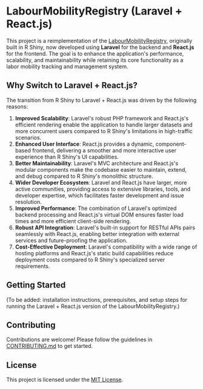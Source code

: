 # LabourMobilityRegistry (Laravel + React.js)

This project is a reimplementation of the [LabourMobilityRegistry](https://github.com/htevilili1991/LabourMobilityRegistry), originally built in R Shiny, now developed using **Laravel** for the backend and **React.js** for the frontend. The goal is to enhance the application's performance, scalability, and maintainability while retaining its core functionality as a labor mobility tracking and management system.

## Why Switch to Laravel + React.js?

The transition from R Shiny to Laravel + React.js was driven by the following reasons:

1. **Improved Scalability**: Laravel's robust PHP framework and React.js's efficient rendering enable the application to handle larger datasets and more concurrent users compared to R Shiny's limitations in high-traffic scenarios.
2. **Enhanced User Interface**: React.js provides a dynamic, component-based frontend, delivering a smoother and more interactive user experience than R Shiny's UI capabilities.
3. **Better Maintainability**: Laravel's MVC architecture and React.js's modular components make the codebase easier to maintain, extend, and debug compared to R Shiny's monolithic structure.
4. **Wider Developer Ecosystem**: Laravel and React.js have larger, more active communities, providing access to extensive libraries, tools, and developer expertise, which facilitates faster development and issue resolution.
5. **Improved Performance**: The combination of Laravel's optimized backend processing and React.js's virtual DOM ensures faster load times and more efficient client-side rendering.
6. **Robust API Integration**: Laravel's built-in support for RESTful APIs pairs seamlessly with React.js, enabling better integration with external services and future-proofing the application.
7. **Cost-Effective Deployment**: Laravel's compatibility with a wide range of hosting platforms and React.js's static build capabilities reduce deployment costs compared to R Shiny's specialized server requirements.

## Getting Started

(To be added: installation instructions, prerequisites, and setup steps for running the Laravel + React.js version of the LabourMobilityRegistry.)

## Contributing

Contributions are welcome! Please follow the guidelines in [CONTRIBUTING.md](CONTRIBUTING.md) to get started.

## License

This project is licensed under the [MIT License](LICENSE).
